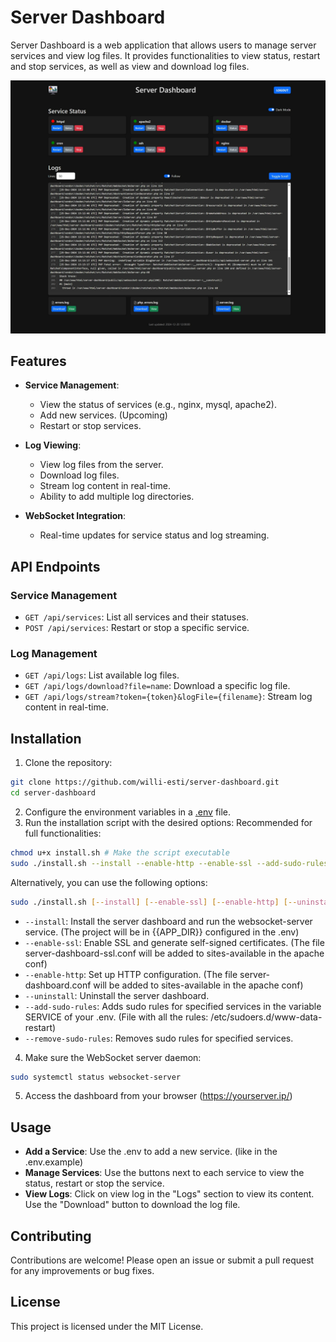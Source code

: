 # Server Dashboard

Server Dashboard is a web application that allows users to manage server services and view log files. It provides functionalities to view status, restart and stop services, as well as view and download log files.

![Server Dashboard](server-dashboard-dark.jpeg)

## Features

- **Service Management**:
  - View the status of services (e.g., nginx, mysql, apache2).
  - Add new services. (Upcoming)
  - Restart or stop services.

- **Log Viewing**:
  - View log files from the server.
  - Download log files.
  - Stream log content in real-time.
  - Ability to add multiple log directories.

- **WebSocket Integration**:
  - Real-time updates for service status and log streaming.

## API Endpoints

### Service Management

- `GET /api/services`: List all services and their statuses.
- `POST /api/services`: Restart or stop a specific service.

### Log Management

- `GET /api/logs`: List available log files.
- `GET /api/logs/download?file=name`: Download a specific log file.
- `GET /api/logs/stream?token={token}&logFile={filename}`: Stream log content in real-time.

## Installation

1. Clone the repository:
  ```sh
  git clone https://github.com/willi-esti/server-dashboard.git
  cd server-dashboard
  ```

2. Configure the environment variables in a [.env](.env.example) file.
3. Run the installation script with the desired options:
  Recommended for full functionalities:
  ```sh
  chmod u+x install.sh # Make the script executable 
  sudo ./install.sh --install --enable-http --enable-ssl --add-sudo-rules # you should disable 000-default after the installation (a2dissite 000-default)
  ```

  Alternatively, you can use the following options:
  ```sh
  sudo ./install.sh [--install] [--enable-ssl] [--enable-http] [--uninstall] [--add-sudo-rules] [--remove-sudo-rules]
  ```

  - `--install`: Install the server dashboard and run the websocket-server service. (The project will be in {{APP_DIR}} configured in the .env)
  - `--enable-ssl`: Enable SSL and generate self-signed certificates. (The file server-dashboard-ssl.conf will be added to sites-available in the apache conf)
  - `--enable-http`: Set up HTTP configuration. (The file server-dashboard.conf will be added to sites-available in the apache conf)
  - `--uninstall`: Uninstall the server dashboard.
  - `--add-sudo-rules`: Adds sudo rules for specified services in the variable SERVICE of your .env. (File with all the rules: /etc/sudoers.d/www-data-restart)
  - `--remove-sudo-rules`: Removes sudo rules for specified services.

4. Make sure the WebSocket server daemon:
  ```sh
  sudo systemctl status websocket-server
  ```

5. Access the dashboard from your browser (https://yourserver.ip/)

## Usage

- **Add a Service**: Use the .env to add a new service. (like in the .env.example)
- **Manage Services**: Use the buttons next to each service to view the status, restart or stop the service.
- **View Logs**: Click on view log in the "Logs" section to view its content. Use the "Download" button to download the log file.

## Contributing

Contributions are welcome! Please open an issue or submit a pull request for any improvements or bug fixes.

## License

This project is licensed under the MIT License.
